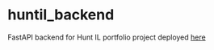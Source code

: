 # huntil_backend
FastAPI backend for Hunt IL portfolio project deployed [here](https://huntil.streamlit.app/)
